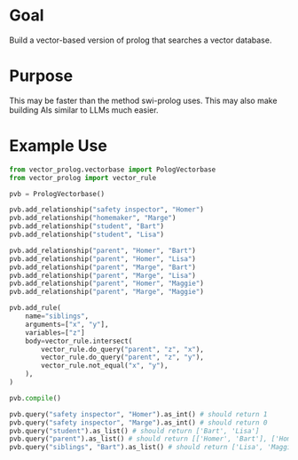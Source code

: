 # Goal
Build a vector-based version of prolog that searches a vector database.

# Purpose
This may be faster than the method swi-prolog uses. This may also make building AIs similar to LLMs much easier.

# Example Use
```python
from vector_prolog.vectorbase import PologVectorbase
from vector_prolog import vector_rule

pvb = PrologVectorbase()

pvb.add_relationship("safety inspector", "Homer")
pvb.add_relationship("homemaker", "Marge")
pvb.add_relationship("student", "Bart")
pvb.add_relationship("student", "Lisa")

pvb.add_relationship("parent", "Homer", "Bart")
pvb.add_relationship("parent", "Homer", "Lisa")
pvb.add_relationship("parent", "Marge", "Bart")
pvb.add_relationship("parent", "Marge", "Lisa")
pvb.add_relationship("parent", "Homer", "Maggie")
pvb.add_relationship("parent", "Marge", "Maggie")

pvb.add_rule(
    name="siblings",
    arguments=["x", "y"],
    variables=["z"]
    body=vector_rule.intersect(
        vector_rule.do_query("parent", "z", "x"),
        vector_rule.do_query("parent", "z", "y"),
        vector_rule.not_equal("x", "y"),
    ),
)

pvb.compile()

pvb.query("safety inspector", "Homer").as_int() # should return 1
pvb.query("safety inspector", "Marge").as_int() # should return 0
pvb.query("student").as_list() # should return ['Bart', 'Lisa']
pvb.query("parent").as_list() # should return [['Homer', 'Bart'], ['Homer', 'Lisa'], etc.]
pvb.query("siblings", "Bart").as_list() # should return ['Lisa', 'Maggie'] 
```